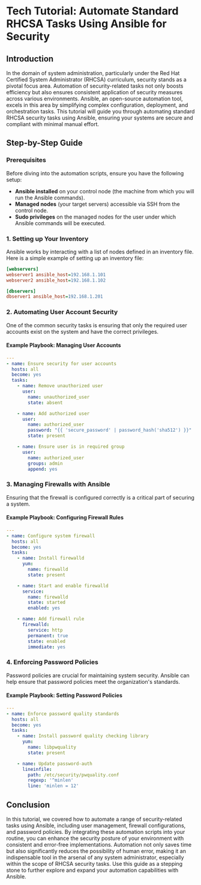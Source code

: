 # Tech Tutorial: Automate Standard RHCSA Tasks Using Ansible for Security

## Introduction

In the domain of system administration, particularly under the Red Hat Certified System Administrator (RHCSA) curriculum, security stands as a pivotal focus area. Automation of security-related tasks not only boosts efficiency but also ensures consistent application of security measures across various environments. Ansible, an open-source automation tool, excels in this area by simplifying complex configuration, deployment, and orchestration tasks. This tutorial will guide you through automating standard RHCSA security tasks using Ansible, ensuring your systems are secure and compliant with minimal manual effort.

## Step-by-Step Guide

### Prerequisites

Before diving into the automation scripts, ensure you have the following setup:
- **Ansible installed** on your control node (the machine from which you will run the Ansible commands).
- **Managed nodes** (your target servers) accessible via SSH from the control node.
- **Sudo privileges** on the managed nodes for the user under which Ansible commands will be executed.

### 1. Setting up Your Inventory

Ansible works by interacting with a list of nodes defined in an inventory file. Here is a simple example of setting up an inventory file:

```ini
[webservers]
webserver1 ansible_host=192.168.1.101
webserver2 ansible_host=192.168.1.102

[dbservers]
dbserver1 ansible_host=192.168.1.201
```

### 2. Automating User Account Security

One of the common security tasks is ensuring that only the required user accounts exist on the system and have the correct privileges.

#### Example Playbook: Managing User Accounts

```yaml
---
- name: Ensure security for user accounts
  hosts: all
  become: yes
  tasks:
    - name: Remove unauthorized user
      user:
        name: unauthorized_user
        state: absent

    - name: Add authorized user
      user:
        name: authorized_user
        password: "{{ 'secure_password' | password_hash('sha512') }}"
        state: present

    - name: Ensure user is in required group
      user:
        name: authorized_user
        groups: admin
        append: yes
```

### 3. Managing Firewalls with Ansible

Ensuring that the firewall is configured correctly is a critical part of securing a system.

#### Example Playbook: Configuring Firewall Rules

```yaml
---
- name: Configure system firewall
  hosts: all
  become: yes
  tasks:
    - name: Install firewalld
      yum:
        name: firewalld
        state: present

    - name: Start and enable firewalld
      service:
        name: firewalld
        state: started
        enabled: yes

    - name: Add firewall rule
      firewalld:
        service: http
        permanent: true
        state: enabled
        immediate: yes
```

### 4. Enforcing Password Policies

Password policies are crucial for maintaining system security. Ansible can help ensure that password policies meet the organization's standards.

#### Example Playbook: Setting Password Policies

```yaml
---
- name: Enforce password quality standards
  hosts: all
  become: yes
  tasks:
    - name: Install password quality checking library
      yum:
        name: libpwquality
        state: present

    - name: Update password-auth
      lineinfile:
        path: /etc/security/pwquality.conf
        regexp: '^minlen'
        line: 'minlen = 12'
```

## Conclusion

In this tutorial, we covered how to automate a range of security-related tasks using Ansible, including user management, firewall configurations, and password policies. By integrating these automation scripts into your routine, you can enhance the security posture of your environment with consistent and error-free implementations. Automation not only saves time but also significantly reduces the possibility of human error, making it an indispensable tool in the arsenal of any system administrator, especially within the scope of RHCSA security tasks. Use this guide as a stepping stone to further explore and expand your automation capabilities with Ansible.